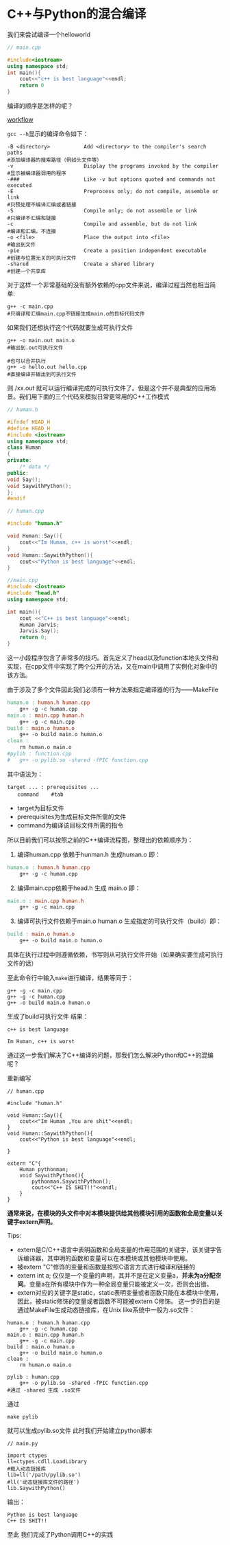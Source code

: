 # C++与Python的混合编译

我们来尝试编译一个helloworld

```C++
// main.cpp

#include<iostream>
using namespace std;
int main(){
    cout<<"c++ is best language"<<endl;
    return 0
}
```

编译的顺序是怎样的呢？

[workflow](/column/basic_cs/compile/compile_flow.png)

`gcc --h`显示的编译命令如下：
```
-B <directory>           Add <directory> to the compiler's search paths
#添加编译器的搜索路径（例如头文件等）
-v                       Display the programs invoked by the compiler
#显示被编译器调用的程序
-###                     Like -v but options quoted and commands not executed
-E                       Preprocess only; do not compile, assemble or link
#只预处理不编译汇编或者链接
-S                       Compile only; do not assemble or link
#只编译不汇编和链接
-c                       Compile and assemble, but do not link
#编译和汇编，不连接
-o <file>                Place the output into <file>
#输出到文件
-pie                     Create a position independent executable
#创建与位置无关的可执行文件
-shared                  Create a shared library
#创建一个共享库
```

对于这样一个非常基础的没有额外依赖的cpp文件来说，编译过程当然也相当简单:

```shell
g++ -c main.cpp
#只编译和汇编main.cpp不链接生成main.o的目标代码文件
```

如果我们还想执行这个代码就要生成可执行文件

```shell
g++ -o main.out main.o
#输出到.out可执行文件

#也可以合并执行
g++ -o hello.out hello.cpp
#直接编译并输出到可执行文件
```

则./xx.out 就可以运行编译完成的可执行文件了。但是这个并不是典型的应用场景。我们用下面的三个代码来模拟日常更常用的C++工作模式

```C++
// human.h

#ifndef HEAD_H
#define HEAD_H
#include <iostream>
using namespace std;
class Human
{
private:
    /* data */
public:
void Say();
void SaywithPython();
};
#endif
```

```C++
// human.cpp

#include "human.h"

void Human::Say(){
    cout<<"Im Human, c++ is worst"<<endl;
}
void Human::SaywithPython(){
    cout<<"Python is best language"<<endl;
}
```

```C++
//main.cpp
#include <iostream>
#include "head.h"
using namespace std;

int main(){
    cout <<"C++ is best language"<<endl;
    Human Jarvis;
    Jarvis.Say();
    return 0;
}
```
这一小段程序包含了非常多的技巧。首先定义了head以及function本地头文件和实现，在cpp文件中实现了两个公开的方法，又在main中调用了实例化对象中的该方法。

由于涉及了多个文件因此我们必须有一种方法来指定编译器的行为——MakeFile

```makefile
human.o : human.h human.cpp
	g++ -g -c human.cpp
main.o : main.cpp human.h
	g++ -g -c main.cpp
build : main.o human.o
	g++ -o build main.o human.o
clean :
	rm human.o main.o
#pylib : function.cpp
#   g++ -o pylib.so -shared -fPIC function.cpp
```
其中语法为：

```
target ... : prerequisites ...
　　command    #tab
```

* target为目标文件
* prerequisites为生成目标文件所需的文件
* command为编译该目标文件所需的指令

所以目前我们可以按照之前的C++编译流程图，整理出的依赖顺序为： 

1. 编译human.cpp 依赖于hunman.h 生成human.o 即：

```makefile
human.o : human.h human.cpp
    g++ -g -c human.cpp

```
2. 编译main.cpp依赖于head.h 生成 main.o 即：
```makefile
main.o : main.cpp human.h
    g++ -g -c main.cpp

```

3. 编译可执行文件依赖于main.o human.o 生成指定的可执行文件（build）即：

```makefile
build : main.o human.o
    g++ -o build main.o human.o
```

具体在执行过程中则遵循依赖，书写则从可执行文件开始（如果确实要生成可执行文件的话）

至此命令行中输入`make`进行编译，结果等同于：

```shell
g++ -g -c main.cpp
g++ -g -c human.cpp
g++ -o build main.o human.o
```

生成了build可执行文件 结果：

```
c++ is best language

Im Human, c++ is worst
```

通过这一步我们解决了C++编译的问题，那我们怎么解决Python和C++的混编呢？

重新编写

```
// human.cpp

#include "human.h"

void Human::Say(){
    cout<<"Im Human ,You are shit"<<endl;
}
void Human::SaywithPython(){
    cout<<"Python is best language"<<endl;

}

extern "C"{
    Human pythonman;
    void SaywithPython(){
        pythonman.SaywithPython();
        cout<<"C++ IS SHIT!!"<<endl;
    }
}

```

**通常来说，在模块的头文件中对本模块提供给其他模块引用的函数和全局变量以关键字extern声明。**

Tips:

* extern是C/C++语言中表明函数和全局变量的作用范围的关键字，该关键字告诉编译器，其申明的函数和变量可以在本模块或其他模块中使用。
* 被extern "C"修饰的变量和函数是按照C语言方式进行编译和链接的
* extern int a; 仅仅是一个变量的声明，其并不是在定义变量a，**并未为a分配空间**。变量a在所有模块中作为一种全局变量只能被定义一次，否则会出错。
* extern对应的关键字是static，static表明变量或者函数只能在本模块中使用，因此，被static修饰的变量或者函数不可能被extern C修饰。
这一步的目的是通过MakeFile生成动态链接库，在Unix like系统中一般为.so文件：

```
human.o : human.h human.cpp
	g++ -g -c human.cpp
main.o : main.cpp human.h
	g++ -g -c main.cpp
build : main.o human.o
	g++ -o build main.o human.o
clean :
	rm human.o main.o

pylib : human.cpp
    g++ -o pylib.so -shared -fPIC function.cpp
#通过 -shared 生成 .so文件
```

通过

```
make pylib
```

就可以生成pylib.so文件 此时我们开始建立python脚本

```
// main.py

import ctypes
ll=ctypes.cdll.LoadLibrary
#载入动态链接库
lib=ll('/path/pylib.so')
#ll('动态链接库文件的路径')
lib.SaywithPython()
```

输出：

```
Python is best language
C++ IS SHIT!!
```

至此 我们完成了Python调用C++的实践